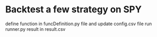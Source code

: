 # Backtest a few strategy on SPY
define function in funcDefinition.py file and update config.csv file
run runner.py
result in result.csv
